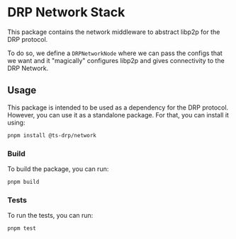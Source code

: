 # DRP Network Stack

This package contains the network middleware to abstract libp2p for the DRP protocol.

To do so, we define a `DRPNetworkNode` where we can pass the configs that we want and it "magically" configures libp2p and gives connectivity to the DRP Network.

## Usage

This package is intended to be used as a dependency for the DRP protocol. However, you can use it as a standalone package. For that, you can install it using:

```bash
pnpm install @ts-drp/network
```

### Build

To build the package, you can run:

```bash
pnpm build
```

### Tests

To run the tests, you can run:

```bash
pnpm test
```
